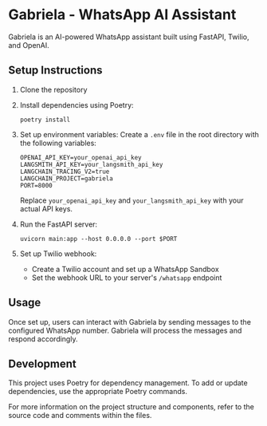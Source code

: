 # Gabriela - WhatsApp AI Assistant

Gabriela is an AI-powered WhatsApp assistant built using FastAPI, Twilio, and OpenAI.

## Setup Instructions

1. Clone the repository
2. Install dependencies using Poetry:
   ```
   poetry install
   ```
3. Set up environment variables:
   Create a `.env` file in the root directory with the following variables:
   ```
   OPENAI_API_KEY=your_openai_api_key
   LANGSMITH_API_KEY=your_langsmith_api_key
   LANGCHAIN_TRACING_V2=true
   LANGCHAIN_PROJECT=gabriela
   PORT=8000
   ```
   Replace `your_openai_api_key` and `your_langsmith_api_key` with your actual API keys.

4. Run the FastAPI server:
   ```
   uvicorn main:app --host 0.0.0.0 --port $PORT
   ```

5. Set up Twilio webhook:
   - Create a Twilio account and set up a WhatsApp Sandbox
   - Set the webhook URL to your server's `/whatsapp` endpoint

## Usage

Once set up, users can interact with Gabriela by sending messages to the configured WhatsApp number. Gabriela will process the messages and respond accordingly.

## Development

This project uses Poetry for dependency management. To add or update dependencies, use the appropriate Poetry commands.

For more information on the project structure and components, refer to the source code and comments within the files.

